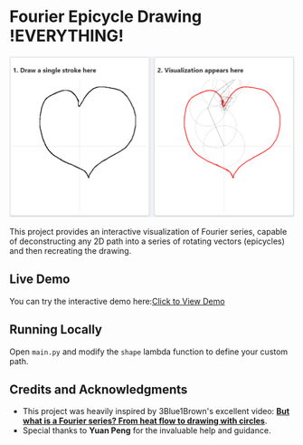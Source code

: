 # **Fourier Epicycle Drawing** !EVERYTHING!

<img src="images\example.png" alt="example" style="zoom:50%;" />

This project provides an interactive visualization of Fourier series, capable of deconstructing any 2D path into a series of rotating vectors (epicycles) and then recreating the drawing.

## **Live Demo**

You can try the interactive demo here:[Click to View Demo](https://tbbbk.github.io/Fourier_Epicycle_Drawing_Everything/main.html)

## **Running Locally**

Open `main.py` and modify the `shape` lambda function to define your custom path.

## **Credits and Acknowledgments**

- This project was heavily inspired by 3Blue1Brown's excellent video: [**But what is a Fourier series? From heat flow to drawing with circles**](https://www.google.com/url?sa=E&q=https%3A%2F%2Fwww.youtube.com%2Fwatch%3Fv%3Dr6sGWTCMz2k).
- Special thanks to **Yuan Peng** for the invaluable help and guidance.
